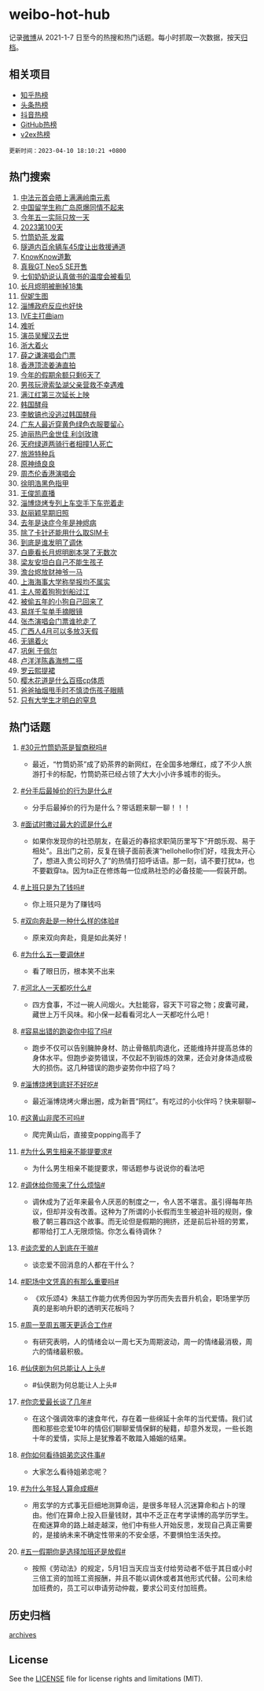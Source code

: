 # weibo-hot-hub

记录[微博](https://www.weibo.com)从 2021-1-7 日至今的热搜和热门话题。每小时抓取一次数据，按天[归档](archives)。

## 相关项目

- [知乎热榜](https://github.com/lonnyzhang423/zhihu-hot-hub)
- [头条热榜](https://github.com/lonnyzhang423/toutiao-hot-hub)
- [抖音热榜](https://github.com/lonnyzhang423/douyin-hot-hub)
- [GitHub热榜](https://github.com/lonnyzhang423/github-hot-hub)
- [v2ex热榜](https://github.com/lonnyzhang423/v2ex-hot-hub)


`更新时间：2023-04-10 18:10:21 +0800`

## 热门搜索

1. [中法元首会晤上满满岭南元素](https://m.weibo.cn/search?containerid=100103type%3D1%26t%3D10%26q%3D%23%E4%B8%AD%E6%B3%95%E5%85%83%E9%A6%96%E4%BC%9A%E6%99%A4%E4%B8%8A%E6%BB%A1%E6%BB%A1%E5%B2%AD%E5%8D%97%E5%85%83%E7%B4%A0%23&stream_entry_id=51&isnewpage=1&extparam=seat%3D1%26pos%3D0%26filter_type%3Drealtimehot%26c_type%3D51%26stream_entry_id%3D51%26cate%3D10103%26dgr%3D0%26display_time%3D1681121420%26pre_seqid%3D168112142054091805176&luicode=10000011&lfid=106003type%253D25%2526t%253D3%2526disable_hot%253D1%2526filter_type%253Drealtimehot)
1. [中国留学生称广岛原爆同情不起来](https://m.weibo.cn/search?containerid=100103type%3D1%26t%3D10%26q%3D%23%E4%B8%AD%E5%9B%BD%E7%95%99%E5%AD%A6%E7%94%9F%E7%A7%B0%E5%B9%BF%E5%B2%9B%E5%8E%9F%E7%88%86%E5%90%8C%E6%83%85%E4%B8%8D%E8%B5%B7%E6%9D%A5%23&stream_entry_id=31&isnewpage=1&extparam=seat%3D1%26filter_type%3Drealtimehot%26stream_entry_id%3D31%26c_type%3D31%26flag%3D1%26dgr%3D0%26band_rank%3D1%26q%3D%2523%25E4%25B8%25AD%25E5%259B%25BD%25E7%2595%2599%25E5%25AD%25A6%25E7%2594%259F%25E7%25A7%25B0%25E5%25B9%25BF%25E5%25B2%259B%25E5%258E%259F%25E7%2588%2586%25E5%2590%258C%25E6%2583%2585%25E4%25B8%258D%25E8%25B5%25B7%25E6%259D%25A5%2523%26pos%3D0%26realpos%3D1%26cate%3D5001%26lcate%3D5001%26display_time%3D1681121420%26pre_seqid%3D168112142054091805176&luicode=10000011&lfid=106003type%253D25%2526t%253D3%2526disable_hot%253D1%2526filter_type%253Drealtimehot)
1. [今年五一实际只放一天](https://m.weibo.cn/search?containerid=100103type%3D1%26t%3D10%26q%3D%23%E4%BB%8A%E5%B9%B4%E4%BA%94%E4%B8%80%E5%AE%9E%E9%99%85%E5%8F%AA%E6%94%BE%E4%B8%80%E5%A4%A9%23&stream_entry_id=31&isnewpage=1&extparam=seat%3D1%26filter_type%3Drealtimehot%26stream_entry_id%3D31%26c_type%3D31%26flag%3D0%26dgr%3D0%26band_rank%3D2%26q%3D%2523%25E4%25BB%258A%25E5%25B9%25B4%25E4%25BA%2594%25E4%25B8%2580%25E5%25AE%259E%25E9%2599%2585%25E5%258F%25AA%25E6%2594%25BE%25E4%25B8%2580%25E5%25A4%25A9%2523%26pos%3D1%26realpos%3D2%26cate%3D5001%26lcate%3D5001%26display_time%3D1681121420%26pre_seqid%3D168112142054091805176&luicode=10000011&lfid=106003type%253D25%2526t%253D3%2526disable_hot%253D1%2526filter_type%253Drealtimehot)
1. [2023第100天](https://m.weibo.cn/search?containerid=100103type%3D1%26t%3D10%26q%3D%232023%E7%AC%AC100%E5%A4%A9%23&stream_entry_id=31&isnewpage=1&extparam=seat%3D1%26filter_type%3Drealtimehot%26stream_entry_id%3D31%26c_type%3D31%26flag%3D0%26dgr%3D0%26band_rank%3D3%26q%3D%25232023%25E7%25AC%25AC100%25E5%25A4%25A9%2523%26pos%3D2%26realpos%3D3%26cate%3D5001%26lcate%3D5001%26display_time%3D1681121420%26pre_seqid%3D168112142054091805176&luicode=10000011&lfid=106003type%253D25%2526t%253D3%2526disable_hot%253D1%2526filter_type%253Drealtimehot)
1. [竹筒奶茶 发霉](https://m.weibo.cn/search?containerid=100103type%3D1%26t%3D10%26q%3D%E7%AB%B9%E7%AD%92%E5%A5%B6%E8%8C%B6+%E5%8F%91%E9%9C%89&stream_entry_id=31&isnewpage=1&extparam=seat%3D1%26filter_type%3Drealtimehot%26stream_entry_id%3D31%26c_type%3D31%26flag%3D0%26dgr%3D0%26band_rank%3D4%26q%3D%25E7%25AB%25B9%25E7%25AD%2592%25E5%25A5%25B6%25E8%258C%25B6%2520%25E5%258F%2591%25E9%259C%2589%26pos%3D3%26realpos%3D4%26cate%3D5001%26lcate%3D5001%26display_time%3D1681121420%26pre_seqid%3D168112142054091805176&luicode=10000011&lfid=106003type%253D25%2526t%253D3%2526disable_hot%253D1%2526filter_type%253Drealtimehot)
1. [隧道内百余辆车45度让出救援通道](https://m.weibo.cn/search?containerid=100103type%3D1%26t%3D10%26q%3D%23%E9%9A%A7%E9%81%93%E5%86%85%E7%99%BE%E4%BD%99%E8%BE%86%E8%BD%A645%E5%BA%A6%E8%AE%A9%E5%87%BA%E6%95%91%E6%8F%B4%E9%80%9A%E9%81%93%23&stream_entry_id=31&isnewpage=1&extparam=seat%3D1%26filter_type%3Drealtimehot%26stream_entry_id%3D31%26c_type%3D31%26flag%3D1%26dgr%3D0%26band_rank%3D5%26q%3D%2523%25E9%259A%25A7%25E9%2581%2593%25E5%2586%2585%25E7%2599%25BE%25E4%25BD%2599%25E8%25BE%2586%25E8%25BD%25A645%25E5%25BA%25A6%25E8%25AE%25A9%25E5%2587%25BA%25E6%2595%2591%25E6%258F%25B4%25E9%2580%259A%25E9%2581%2593%2523%26pos%3D4%26realpos%3D5%26cate%3D5001%26lcate%3D5001%26display_time%3D1681121420%26pre_seqid%3D168112142054091805176&luicode=10000011&lfid=106003type%253D25%2526t%253D3%2526disable_hot%253D1%2526filter_type%253Drealtimehot)
1. [KnowKnow道歉](https://m.weibo.cn/search?containerid=100103type%3D1%26t%3D10%26q%3D%23KnowKnow%E9%81%93%E6%AD%89%23&stream_entry_id=31&isnewpage=1&extparam=seat%3D1%26filter_type%3Drealtimehot%26stream_entry_id%3D31%26c_type%3D31%26flag%3D1%26dgr%3D0%26band_rank%3D6%26q%3D%2523KnowKnow%25E9%2581%2593%25E6%25AD%2589%2523%26pos%3D5%26realpos%3D6%26cate%3D5001%26lcate%3D5001%26display_time%3D1681121420%26pre_seqid%3D168112142054091805176&luicode=10000011&lfid=106003type%253D25%2526t%253D3%2526disable_hot%253D1%2526filter_type%253Drealtimehot)
1. [真我GT Neo5 SE开售](https://m.weibo.cn/search?containerid=100103type%3D1%26t%3D10%26q%3D%23%E7%9C%9F%E6%88%91GT+Neo5+SE%E5%BC%80%E5%94%AE%23&stream_entry_id=31&isnewpage=1&extparam=seat%3D1%26dgr%3D0%26filter_type%3Drealtimehot%26stream_entry_id%3D31%26c_type%3D31%26adid%3D185797%26topic_ad%3D1%26band_rank%3D7%26q%3D%2523%25E7%259C%259F%25E6%2588%2591GT%2520Neo5%2520SE%25E5%25BC%2580%25E5%2594%25AE%2523%26pos%3D6%26cate%3D5001%26lcate%3D5001%26display_time%3D1681121420%26pre_seqid%3D168112142054091805176&luicode=10000011&lfid=106003type%253D25%2526t%253D3%2526disable_hot%253D1%2526filter_type%253Drealtimehot)
1. [七旬奶奶说认真做书的温度会被看见](https://m.weibo.cn/search?containerid=100103type%3D1%26t%3D10%26q%3D%23%E4%B8%83%E6%97%AC%E5%A5%B6%E5%A5%B6%E8%AF%B4%E8%AE%A4%E7%9C%9F%E5%81%9A%E4%B9%A6%E7%9A%84%E6%B8%A9%E5%BA%A6%E4%BC%9A%E8%A2%AB%E7%9C%8B%E8%A7%81%23&stream_entry_id=31&isnewpage=1&extparam=seat%3D1%26filter_type%3Drealtimehot%26stream_entry_id%3D31%26c_type%3D31%26flag%3D1%26dgr%3D0%26band_rank%3D7%26q%3D%2523%25E4%25B8%2583%25E6%2597%25AC%25E5%25A5%25B6%25E5%25A5%25B6%25E8%25AF%25B4%25E8%25AE%25A4%25E7%259C%259F%25E5%2581%259A%25E4%25B9%25A6%25E7%259A%2584%25E6%25B8%25A9%25E5%25BA%25A6%25E4%25BC%259A%25E8%25A2%25AB%25E7%259C%258B%25E8%25A7%2581%2523%26pos%3D7%26realpos%3D7%26cate%3D5001%26lcate%3D5001%26display_time%3D1681121420%26pre_seqid%3D168112142054091805176&luicode=10000011&lfid=106003type%253D25%2526t%253D3%2526disable_hot%253D1%2526filter_type%253Drealtimehot)
1. [长月烬明被删掉18集](https://m.weibo.cn/search?containerid=100103type%3D1%26t%3D10%26q%3D%23%E9%95%BF%E6%9C%88%E7%83%AC%E6%98%8E%E8%A2%AB%E5%88%A0%E6%8E%8918%E9%9B%86%23&stream_entry_id=31&isnewpage=1&extparam=seat%3D1%26filter_type%3Drealtimehot%26stream_entry_id%3D31%26c_type%3D31%26flag%3D0%26dgr%3D0%26band_rank%3D8%26q%3D%2523%25E9%2595%25BF%25E6%259C%2588%25E7%2583%25AC%25E6%2598%258E%25E8%25A2%25AB%25E5%2588%25A0%25E6%258E%258918%25E9%259B%2586%2523%26pos%3D8%26realpos%3D8%26cate%3D5001%26lcate%3D5001%26display_time%3D1681121420%26pre_seqid%3D168112142054091805176&luicode=10000011&lfid=106003type%253D25%2526t%253D3%2526disable_hot%253D1%2526filter_type%253Drealtimehot)
1. [倪妮生图](https://m.weibo.cn/search?containerid=100103type%3D1%26t%3D10%26q%3D%E5%80%AA%E5%A6%AE%E7%94%9F%E5%9B%BE&stream_entry_id=31&isnewpage=1&extparam=seat%3D1%26filter_type%3Drealtimehot%26stream_entry_id%3D31%26c_type%3D31%26flag%3D1%26dgr%3D0%26band_rank%3D9%26q%3D%25E5%2580%25AA%25E5%25A6%25AE%25E7%2594%259F%25E5%259B%25BE%26pos%3D9%26realpos%3D9%26cate%3D5001%26lcate%3D5001%26display_time%3D1681121420%26pre_seqid%3D168112142054091805176&luicode=10000011&lfid=106003type%253D25%2526t%253D3%2526disable_hot%253D1%2526filter_type%253Drealtimehot)
1. [淄博政府反应也好快](https://m.weibo.cn/search?containerid=100103type%3D1%26t%3D10%26q%3D%E6%B7%84%E5%8D%9A%E6%94%BF%E5%BA%9C%E5%8F%8D%E5%BA%94%E4%B9%9F%E5%A5%BD%E5%BF%AB&stream_entry_id=31&isnewpage=1&extparam=seat%3D1%26filter_type%3Drealtimehot%26stream_entry_id%3D31%26c_type%3D31%26flag%3D0%26dgr%3D0%26band_rank%3D10%26q%3D%25E6%25B7%2584%25E5%258D%259A%25E6%2594%25BF%25E5%25BA%259C%25E5%258F%258D%25E5%25BA%2594%25E4%25B9%259F%25E5%25A5%25BD%25E5%25BF%25AB%26pos%3D10%26realpos%3D10%26cate%3D5001%26lcate%3D5001%26display_time%3D1681121420%26pre_seqid%3D168112142054091805176&luicode=10000011&lfid=106003type%253D25%2526t%253D3%2526disable_hot%253D1%2526filter_type%253Drealtimehot)
1. [IVE主打曲iam](https://m.weibo.cn/search?containerid=100103type%3D1%26t%3D10%26q%3D%23IVE%E4%B8%BB%E6%89%93%E6%9B%B2iam%23&stream_entry_id=31&isnewpage=1&extparam=seat%3D1%26filter_type%3Drealtimehot%26stream_entry_id%3D31%26c_type%3D31%26flag%3D0%26dgr%3D0%26band_rank%3D11%26q%3D%2523IVE%25E4%25B8%25BB%25E6%2589%2593%25E6%259B%25B2iam%2523%26pos%3D11%26realpos%3D11%26cate%3D5001%26lcate%3D5001%26display_time%3D1681121420%26pre_seqid%3D168112142054091805176&luicode=10000011&lfid=106003type%253D25%2526t%253D3%2526disable_hot%253D1%2526filter_type%253Drealtimehot)
1. [难听](https://m.weibo.cn/search?containerid=100103type%3D1%26t%3D10%26q%3D%E9%9A%BE%E5%90%AC&stream_entry_id=31&isnewpage=1&extparam=seat%3D1%26filter_type%3Drealtimehot%26stream_entry_id%3D31%26c_type%3D31%26flag%3D1%26dgr%3D0%26band_rank%3D12%26q%3D%25E9%259A%25BE%25E5%2590%25AC%26pos%3D12%26realpos%3D12%26cate%3D5001%26lcate%3D5001%26display_time%3D1681121420%26pre_seqid%3D168112142054091805176&luicode=10000011&lfid=106003type%253D25%2526t%253D3%2526disable_hot%253D1%2526filter_type%253Drealtimehot)
1. [演员吴耀汉去世](https://m.weibo.cn/search?containerid=100103type%3D1%26t%3D10%26q%3D%23%E6%BC%94%E5%91%98%E5%90%B4%E8%80%80%E6%B1%89%E5%8E%BB%E4%B8%96%23&stream_entry_id=31&isnewpage=1&extparam=seat%3D1%26filter_type%3Drealtimehot%26stream_entry_id%3D31%26c_type%3D31%26flag%3D0%26dgr%3D0%26band_rank%3D13%26q%3D%2523%25E6%25BC%2594%25E5%2591%2598%25E5%2590%25B4%25E8%2580%2580%25E6%25B1%2589%25E5%258E%25BB%25E4%25B8%2596%2523%26pos%3D13%26realpos%3D13%26cate%3D5001%26lcate%3D5001%26display_time%3D1681121420%26pre_seqid%3D168112142054091805176&luicode=10000011&lfid=106003type%253D25%2526t%253D3%2526disable_hot%253D1%2526filter_type%253Drealtimehot)
1. [浙大着火](https://m.weibo.cn/search?containerid=100103type%3D1%26t%3D10%26q%3D%E6%B5%99%E5%A4%A7%E7%9D%80%E7%81%AB&stream_entry_id=31&isnewpage=1&extparam=seat%3D1%26filter_type%3Drealtimehot%26stream_entry_id%3D31%26c_type%3D31%26flag%3D0%26dgr%3D0%26band_rank%3D14%26q%3D%25E6%25B5%2599%25E5%25A4%25A7%25E7%259D%2580%25E7%2581%25AB%26pos%3D14%26realpos%3D14%26cate%3D5001%26lcate%3D5001%26display_time%3D1681121420%26pre_seqid%3D168112142054091805176&luicode=10000011&lfid=106003type%253D25%2526t%253D3%2526disable_hot%253D1%2526filter_type%253Drealtimehot)
1. [薛之谦演唱会门票](https://m.weibo.cn/search?containerid=100103type%3D1%26t%3D10%26q%3D%E8%96%9B%E4%B9%8B%E8%B0%A6%E6%BC%94%E5%94%B1%E4%BC%9A%E9%97%A8%E7%A5%A8&stream_entry_id=31&isnewpage=1&extparam=seat%3D1%26filter_type%3Drealtimehot%26stream_entry_id%3D31%26c_type%3D31%26flag%3D1%26dgr%3D0%26band_rank%3D15%26q%3D%25E8%2596%259B%25E4%25B9%258B%25E8%25B0%25A6%25E6%25BC%2594%25E5%2594%25B1%25E4%25BC%259A%25E9%2597%25A8%25E7%25A5%25A8%26pos%3D15%26realpos%3D15%26cate%3D5001%26lcate%3D5001%26display_time%3D1681121420%26pre_seqid%3D168112142054091805176&luicode=10000011&lfid=106003type%253D25%2526t%253D3%2526disable_hot%253D1%2526filter_type%253Drealtimehot)
1. [香港顶流姜涛直拍](https://m.weibo.cn/search?containerid=100103type%3D1%26t%3D10%26q%3D%23%E9%A6%99%E6%B8%AF%E9%A1%B6%E6%B5%81%E5%A7%9C%E6%B6%9B%E7%9B%B4%E6%8B%8D%23&stream_entry_id=31&isnewpage=1&extparam=seat%3D1%26filter_type%3Drealtimehot%26stream_entry_id%3D31%26c_type%3D31%26flag%3D0%26dgr%3D0%26band_rank%3D16%26q%3D%2523%25E9%25A6%2599%25E6%25B8%25AF%25E9%25A1%25B6%25E6%25B5%2581%25E5%25A7%259C%25E6%25B6%259B%25E7%259B%25B4%25E6%258B%258D%2523%26pos%3D16%26realpos%3D16%26cate%3D5001%26lcate%3D5001%26display_time%3D1681121420%26pre_seqid%3D168112142054091805176&luicode=10000011&lfid=106003type%253D25%2526t%253D3%2526disable_hot%253D1%2526filter_type%253Drealtimehot)
1. [今年的假期余额只剩6天了](https://m.weibo.cn/search?containerid=100103type%3D1%26t%3D10%26q%3D%23%E4%BB%8A%E5%B9%B4%E7%9A%84%E5%81%87%E6%9C%9F%E4%BD%99%E9%A2%9D%E5%8F%AA%E5%89%A96%E5%A4%A9%E4%BA%86%23&stream_entry_id=31&isnewpage=1&extparam=seat%3D1%26filter_type%3Drealtimehot%26stream_entry_id%3D31%26c_type%3D31%26flag%3D0%26dgr%3D0%26band_rank%3D17%26q%3D%2523%25E4%25BB%258A%25E5%25B9%25B4%25E7%259A%2584%25E5%2581%2587%25E6%259C%259F%25E4%25BD%2599%25E9%25A2%259D%25E5%258F%25AA%25E5%2589%25A96%25E5%25A4%25A9%25E4%25BA%2586%2523%26pos%3D17%26realpos%3D17%26cate%3D5001%26lcate%3D5001%26display_time%3D1681121420%26pre_seqid%3D168112142054091805176&luicode=10000011&lfid=106003type%253D25%2526t%253D3%2526disable_hot%253D1%2526filter_type%253Drealtimehot)
1. [男孩玩滑索坠湖父亲营救不幸遇难](https://m.weibo.cn/search?containerid=100103type%3D1%26t%3D10%26q%3D%23%E7%94%B7%E5%AD%A9%E7%8E%A9%E6%BB%91%E7%B4%A2%E5%9D%A0%E6%B9%96%E7%88%B6%E4%BA%B2%E8%90%A5%E6%95%91%E4%B8%8D%E5%B9%B8%E9%81%87%E9%9A%BE%23&stream_entry_id=31&isnewpage=1&extparam=seat%3D1%26filter_type%3Drealtimehot%26stream_entry_id%3D31%26c_type%3D31%26flag%3D0%26dgr%3D0%26band_rank%3D18%26q%3D%2523%25E7%2594%25B7%25E5%25AD%25A9%25E7%258E%25A9%25E6%25BB%2591%25E7%25B4%25A2%25E5%259D%25A0%25E6%25B9%2596%25E7%2588%25B6%25E4%25BA%25B2%25E8%2590%25A5%25E6%2595%2591%25E4%25B8%258D%25E5%25B9%25B8%25E9%2581%2587%25E9%259A%25BE%2523%26pos%3D18%26realpos%3D18%26cate%3D5001%26lcate%3D5001%26display_time%3D1681121420%26pre_seqid%3D168112142054091805176&luicode=10000011&lfid=106003type%253D25%2526t%253D3%2526disable_hot%253D1%2526filter_type%253Drealtimehot)
1. [满江红第三次延长上映](https://m.weibo.cn/search?containerid=100103type%3D1%26t%3D10%26q%3D%23%E6%BB%A1%E6%B1%9F%E7%BA%A2%E7%AC%AC%E4%B8%89%E6%AC%A1%E5%BB%B6%E9%95%BF%E4%B8%8A%E6%98%A0%23&stream_entry_id=31&isnewpage=1&extparam=seat%3D1%26filter_type%3Drealtimehot%26stream_entry_id%3D31%26c_type%3D31%26flag%3D0%26dgr%3D0%26band_rank%3D19%26q%3D%2523%25E6%25BB%25A1%25E6%25B1%259F%25E7%25BA%25A2%25E7%25AC%25AC%25E4%25B8%2589%25E6%25AC%25A1%25E5%25BB%25B6%25E9%2595%25BF%25E4%25B8%258A%25E6%2598%25A0%2523%26pos%3D19%26realpos%3D19%26cate%3D5001%26lcate%3D5001%26display_time%3D1681121420%26pre_seqid%3D168112142054091805176&luicode=10000011&lfid=106003type%253D25%2526t%253D3%2526disable_hot%253D1%2526filter_type%253Drealtimehot)
1. [韩国酵母](https://m.weibo.cn/search?containerid=100103type%3D1%26t%3D10%26q%3D%E9%9F%A9%E5%9B%BD%E9%85%B5%E6%AF%8D&stream_entry_id=31&isnewpage=1&extparam=seat%3D1%26filter_type%3Drealtimehot%26stream_entry_id%3D31%26c_type%3D31%26flag%3D1%26dgr%3D0%26band_rank%3D20%26q%3D%25E9%259F%25A9%25E5%259B%25BD%25E9%2585%25B5%25E6%25AF%258D%26pos%3D20%26realpos%3D20%26cate%3D5001%26lcate%3D5001%26display_time%3D1681121420%26pre_seqid%3D168112142054091805176&luicode=10000011&lfid=106003type%253D25%2526t%253D3%2526disable_hot%253D1%2526filter_type%253Drealtimehot)
1. [李敏镐也没逃过韩国酵母](https://m.weibo.cn/search?containerid=100103type%3D1%26t%3D10%26q%3D%23%E6%9D%8E%E6%95%8F%E9%95%90%E4%B9%9F%E6%B2%A1%E9%80%83%E8%BF%87%E9%9F%A9%E5%9B%BD%E9%85%B5%E6%AF%8D%23&stream_entry_id=31&isnewpage=1&extparam=seat%3D1%26filter_type%3Drealtimehot%26stream_entry_id%3D31%26c_type%3D31%26flag%3D0%26dgr%3D0%26band_rank%3D21%26q%3D%2523%25E6%259D%258E%25E6%2595%258F%25E9%2595%2590%25E4%25B9%259F%25E6%25B2%25A1%25E9%2580%2583%25E8%25BF%2587%25E9%259F%25A9%25E5%259B%25BD%25E9%2585%25B5%25E6%25AF%258D%2523%26pos%3D21%26realpos%3D21%26cate%3D5001%26lcate%3D5001%26display_time%3D1681121420%26pre_seqid%3D168112142054091805176&luicode=10000011&lfid=106003type%253D25%2526t%253D3%2526disable_hot%253D1%2526filter_type%253Drealtimehot)
1. [广东人最近穿黄色绿色衣服要留心](https://m.weibo.cn/search?containerid=100103type%3D1%26t%3D10%26q%3D%23%E5%B9%BF%E4%B8%9C%E4%BA%BA%E6%9C%80%E8%BF%91%E7%A9%BF%E9%BB%84%E8%89%B2%E7%BB%BF%E8%89%B2%E8%A1%A3%E6%9C%8D%E8%A6%81%E7%95%99%E5%BF%83%23&stream_entry_id=31&isnewpage=1&extparam=seat%3D1%26filter_type%3Drealtimehot%26stream_entry_id%3D31%26c_type%3D31%26flag%3D1%26dgr%3D0%26band_rank%3D22%26q%3D%2523%25E5%25B9%25BF%25E4%25B8%259C%25E4%25BA%25BA%25E6%259C%2580%25E8%25BF%2591%25E7%25A9%25BF%25E9%25BB%2584%25E8%2589%25B2%25E7%25BB%25BF%25E8%2589%25B2%25E8%25A1%25A3%25E6%259C%258D%25E8%25A6%2581%25E7%2595%2599%25E5%25BF%2583%2523%26pos%3D22%26realpos%3D22%26cate%3D5001%26lcate%3D5001%26display_time%3D1681121420%26pre_seqid%3D168112142054091805176&luicode=10000011&lfid=106003type%253D25%2526t%253D3%2526disable_hot%253D1%2526filter_type%253Drealtimehot)
1. [迪丽热巴金世佳 利剑玫瑰](https://m.weibo.cn/search?containerid=100103type%3D1%26t%3D10%26q%3D%E8%BF%AA%E4%B8%BD%E7%83%AD%E5%B7%B4%E9%87%91%E4%B8%96%E4%BD%B3+%E5%88%A9%E5%89%91%E7%8E%AB%E7%91%B0&stream_entry_id=31&isnewpage=1&extparam=seat%3D1%26filter_type%3Drealtimehot%26stream_entry_id%3D31%26c_type%3D31%26flag%3D0%26dgr%3D0%26band_rank%3D23%26q%3D%25E8%25BF%25AA%25E4%25B8%25BD%25E7%2583%25AD%25E5%25B7%25B4%25E9%2587%2591%25E4%25B8%2596%25E4%25BD%25B3%2520%25E5%2588%25A9%25E5%2589%2591%25E7%258E%25AB%25E7%2591%25B0%26pos%3D23%26realpos%3D23%26cate%3D5001%26lcate%3D5001%26display_time%3D1681121420%26pre_seqid%3D168112142054091805176&luicode=10000011&lfid=106003type%253D25%2526t%253D3%2526disable_hot%253D1%2526filter_type%253Drealtimehot)
1. [天府绿道两骑行者相撞1人死亡](https://m.weibo.cn/search?containerid=100103type%3D1%26t%3D10%26q%3D%23%E5%A4%A9%E5%BA%9C%E7%BB%BF%E9%81%93%E4%B8%A4%E9%AA%91%E8%A1%8C%E8%80%85%E7%9B%B8%E6%92%9E1%E4%BA%BA%E6%AD%BB%E4%BA%A1%23&stream_entry_id=31&isnewpage=1&extparam=seat%3D1%26filter_type%3Drealtimehot%26stream_entry_id%3D31%26c_type%3D31%26flag%3D1%26dgr%3D0%26band_rank%3D24%26q%3D%2523%25E5%25A4%25A9%25E5%25BA%259C%25E7%25BB%25BF%25E9%2581%2593%25E4%25B8%25A4%25E9%25AA%2591%25E8%25A1%258C%25E8%2580%2585%25E7%259B%25B8%25E6%2592%259E1%25E4%25BA%25BA%25E6%25AD%25BB%25E4%25BA%25A1%2523%26pos%3D24%26realpos%3D24%26cate%3D5001%26lcate%3D5001%26display_time%3D1681121420%26pre_seqid%3D168112142054091805176&luicode=10000011&lfid=106003type%253D25%2526t%253D3%2526disable_hot%253D1%2526filter_type%253Drealtimehot)
1. [旅游特种兵](https://m.weibo.cn/search?containerid=100103type%3D1%26t%3D10%26q%3D%E6%97%85%E6%B8%B8%E7%89%B9%E7%A7%8D%E5%85%B5&stream_entry_id=31&isnewpage=1&extparam=seat%3D1%26filter_type%3Drealtimehot%26stream_entry_id%3D31%26c_type%3D31%26flag%3D1%26dgr%3D0%26band_rank%3D25%26q%3D%25E6%2597%2585%25E6%25B8%25B8%25E7%2589%25B9%25E7%25A7%258D%25E5%2585%25B5%26pos%3D25%26realpos%3D25%26cate%3D5001%26lcate%3D5001%26display_time%3D1681121420%26pre_seqid%3D168112142054091805176&luicode=10000011&lfid=106003type%253D25%2526t%253D3%2526disable_hot%253D1%2526filter_type%253Drealtimehot)
1. [原神绮良良](https://m.weibo.cn/search?containerid=100103type%3D1%26t%3D10%26q%3D%23%E5%8E%9F%E7%A5%9E%E7%BB%AE%E8%89%AF%E8%89%AF%23&stream_entry_id=31&isnewpage=1&extparam=seat%3D1%26filter_type%3Drealtimehot%26stream_entry_id%3D31%26c_type%3D31%26flag%3D1%26dgr%3D0%26band_rank%3D26%26q%3D%2523%25E5%258E%259F%25E7%25A5%259E%25E7%25BB%25AE%25E8%2589%25AF%25E8%2589%25AF%2523%26pos%3D26%26realpos%3D26%26cate%3D5001%26lcate%3D5001%26display_time%3D1681121420%26pre_seqid%3D168112142054091805176&luicode=10000011&lfid=106003type%253D25%2526t%253D3%2526disable_hot%253D1%2526filter_type%253Drealtimehot)
1. [周杰伦香港演唱会](https://m.weibo.cn/search?containerid=100103type%3D1%26t%3D10%26q%3D%E5%91%A8%E6%9D%B0%E4%BC%A6%E9%A6%99%E6%B8%AF%E6%BC%94%E5%94%B1%E4%BC%9A&stream_entry_id=31&isnewpage=1&extparam=seat%3D1%26filter_type%3Drealtimehot%26stream_entry_id%3D31%26c_type%3D31%26flag%3D1%26dgr%3D0%26band_rank%3D27%26q%3D%25E5%2591%25A8%25E6%259D%25B0%25E4%25BC%25A6%25E9%25A6%2599%25E6%25B8%25AF%25E6%25BC%2594%25E5%2594%25B1%25E4%25BC%259A%26pos%3D27%26realpos%3D27%26cate%3D5001%26lcate%3D5001%26display_time%3D1681121420%26pre_seqid%3D168112142054091805176&luicode=10000011&lfid=106003type%253D25%2526t%253D3%2526disable_hot%253D1%2526filter_type%253Drealtimehot)
1. [徐明浩黑色指甲](https://m.weibo.cn/search?containerid=100103type%3D1%26t%3D10%26q%3D%23%E5%BE%90%E6%98%8E%E6%B5%A9%E9%BB%91%E8%89%B2%E6%8C%87%E7%94%B2%23&stream_entry_id=31&isnewpage=1&extparam=seat%3D1%26filter_type%3Drealtimehot%26stream_entry_id%3D31%26c_type%3D31%26flag%3D0%26dgr%3D0%26band_rank%3D28%26q%3D%2523%25E5%25BE%2590%25E6%2598%258E%25E6%25B5%25A9%25E9%25BB%2591%25E8%2589%25B2%25E6%258C%2587%25E7%2594%25B2%2523%26pos%3D28%26realpos%3D28%26cate%3D5001%26lcate%3D5001%26display_time%3D1681121420%26pre_seqid%3D168112142054091805176&luicode=10000011&lfid=106003type%253D25%2526t%253D3%2526disable_hot%253D1%2526filter_type%253Drealtimehot)
1. [王俊凯直播](https://m.weibo.cn/search?containerid=100103type%3D1%26t%3D10%26q%3D%23%E7%8E%8B%E4%BF%8A%E5%87%AF%E7%9B%B4%E6%92%AD%23&stream_entry_id=31&isnewpage=1&extparam=seat%3D1%26filter_type%3Drealtimehot%26stream_entry_id%3D31%26c_type%3D31%26flag%3D0%26dgr%3D0%26band_rank%3D29%26q%3D%2523%25E7%258E%258B%25E4%25BF%258A%25E5%2587%25AF%25E7%259B%25B4%25E6%2592%25AD%2523%26pos%3D29%26realpos%3D29%26cate%3D5001%26lcate%3D5001%26display_time%3D1681121420%26pre_seqid%3D168112142054091805176&luicode=10000011&lfid=106003type%253D25%2526t%253D3%2526disable_hot%253D1%2526filter_type%253Drealtimehot)
1. [淄博烧烤专列上车空手下车兜着走](https://m.weibo.cn/search?containerid=100103type%3D1%26t%3D10%26q%3D%23%E6%B7%84%E5%8D%9A%E7%83%A7%E7%83%A4%E4%B8%93%E5%88%97%E4%B8%8A%E8%BD%A6%E7%A9%BA%E6%89%8B%E4%B8%8B%E8%BD%A6%E5%85%9C%E7%9D%80%E8%B5%B0%23&stream_entry_id=31&isnewpage=1&extparam=seat%3D1%26filter_type%3Drealtimehot%26stream_entry_id%3D31%26c_type%3D31%26flag%3D0%26dgr%3D0%26band_rank%3D30%26q%3D%2523%25E6%25B7%2584%25E5%258D%259A%25E7%2583%25A7%25E7%2583%25A4%25E4%25B8%2593%25E5%2588%2597%25E4%25B8%258A%25E8%25BD%25A6%25E7%25A9%25BA%25E6%2589%258B%25E4%25B8%258B%25E8%25BD%25A6%25E5%2585%259C%25E7%259D%2580%25E8%25B5%25B0%2523%26pos%3D30%26realpos%3D30%26cate%3D5001%26lcate%3D5001%26display_time%3D1681121420%26pre_seqid%3D168112142054091805176&luicode=10000011&lfid=106003type%253D25%2526t%253D3%2526disable_hot%253D1%2526filter_type%253Drealtimehot)
1. [赵丽颖早期旧照](https://m.weibo.cn/search?containerid=100103type%3D1%26t%3D10%26q%3D%23%E8%B5%B5%E4%B8%BD%E9%A2%96%E6%97%A9%E6%9C%9F%E6%97%A7%E7%85%A7%23&stream_entry_id=31&isnewpage=1&extparam=seat%3D1%26filter_type%3Drealtimehot%26stream_entry_id%3D31%26c_type%3D31%26flag%3D0%26dgr%3D0%26band_rank%3D31%26q%3D%2523%25E8%25B5%25B5%25E4%25B8%25BD%25E9%25A2%2596%25E6%2597%25A9%25E6%259C%259F%25E6%2597%25A7%25E7%2585%25A7%2523%26pos%3D31%26realpos%3D31%26cate%3D5001%26lcate%3D5001%26display_time%3D1681121420%26pre_seqid%3D168112142054091805176&luicode=10000011&lfid=106003type%253D25%2526t%253D3%2526disable_hot%253D1%2526filter_type%253Drealtimehot)
1. [去年是诀症今年是神烬病](https://m.weibo.cn/search?containerid=100103type%3D1%26t%3D10%26q%3D%23%E5%8E%BB%E5%B9%B4%E6%98%AF%E8%AF%80%E7%97%87%E4%BB%8A%E5%B9%B4%E6%98%AF%E7%A5%9E%E7%83%AC%E7%97%85%23&stream_entry_id=31&isnewpage=1&extparam=seat%3D1%26filter_type%3Drealtimehot%26stream_entry_id%3D31%26c_type%3D31%26flag%3D0%26dgr%3D0%26band_rank%3D32%26q%3D%2523%25E5%258E%25BB%25E5%25B9%25B4%25E6%2598%25AF%25E8%25AF%2580%25E7%2597%2587%25E4%25BB%258A%25E5%25B9%25B4%25E6%2598%25AF%25E7%25A5%259E%25E7%2583%25AC%25E7%2597%2585%2523%26pos%3D32%26realpos%3D32%26cate%3D5001%26lcate%3D5001%26display_time%3D1681121420%26pre_seqid%3D168112142054091805176&luicode=10000011&lfid=106003type%253D25%2526t%253D3%2526disable_hot%253D1%2526filter_type%253Drealtimehot)
1. [除了卡针还能用什么取SIM卡](https://m.weibo.cn/search?containerid=100103type%3D1%26t%3D10%26q%3D%23%E9%99%A4%E4%BA%86%E5%8D%A1%E9%92%88%E8%BF%98%E8%83%BD%E7%94%A8%E4%BB%80%E4%B9%88%E5%8F%96SIM%E5%8D%A1%23&stream_entry_id=31&isnewpage=1&extparam=seat%3D1%26filter_type%3Drealtimehot%26stream_entry_id%3D31%26c_type%3D31%26flag%3D1%26dgr%3D0%26band_rank%3D33%26q%3D%2523%25E9%2599%25A4%25E4%25BA%2586%25E5%258D%25A1%25E9%2592%2588%25E8%25BF%2598%25E8%2583%25BD%25E7%2594%25A8%25E4%25BB%2580%25E4%25B9%2588%25E5%258F%2596SIM%25E5%258D%25A1%2523%26pos%3D33%26realpos%3D33%26cate%3D5001%26lcate%3D5001%26display_time%3D1681121420%26pre_seqid%3D168112142054091805176&luicode=10000011&lfid=106003type%253D25%2526t%253D3%2526disable_hot%253D1%2526filter_type%253Drealtimehot)
1. [到底是谁发明了调休](https://m.weibo.cn/search?containerid=100103type%3D1%26t%3D10%26q%3D%23%E5%88%B0%E5%BA%95%E6%98%AF%E8%B0%81%E5%8F%91%E6%98%8E%E4%BA%86%E8%B0%83%E4%BC%91%23&stream_entry_id=31&isnewpage=1&extparam=seat%3D1%26filter_type%3Drealtimehot%26stream_entry_id%3D31%26c_type%3D31%26flag%3D0%26dgr%3D0%26band_rank%3D34%26q%3D%2523%25E5%2588%25B0%25E5%25BA%2595%25E6%2598%25AF%25E8%25B0%2581%25E5%258F%2591%25E6%2598%258E%25E4%25BA%2586%25E8%25B0%2583%25E4%25BC%2591%2523%26pos%3D34%26realpos%3D34%26cate%3D5001%26lcate%3D5001%26display_time%3D1681121420%26pre_seqid%3D168112142054091805176&luicode=10000011&lfid=106003type%253D25%2526t%253D3%2526disable_hot%253D1%2526filter_type%253Drealtimehot)
1. [白鹿看长月烬明剧本哭了无数次](https://m.weibo.cn/search?containerid=100103type%3D1%26t%3D10%26q%3D%23%E7%99%BD%E9%B9%BF%E7%9C%8B%E9%95%BF%E6%9C%88%E7%83%AC%E6%98%8E%E5%89%A7%E6%9C%AC%E5%93%AD%E4%BA%86%E6%97%A0%E6%95%B0%E6%AC%A1%23&stream_entry_id=31&isnewpage=1&extparam=seat%3D1%26filter_type%3Drealtimehot%26stream_entry_id%3D31%26c_type%3D31%26flag%3D0%26dgr%3D0%26band_rank%3D35%26q%3D%2523%25E7%2599%25BD%25E9%25B9%25BF%25E7%259C%258B%25E9%2595%25BF%25E6%259C%2588%25E7%2583%25AC%25E6%2598%258E%25E5%2589%25A7%25E6%259C%25AC%25E5%2593%25AD%25E4%25BA%2586%25E6%2597%25A0%25E6%2595%25B0%25E6%25AC%25A1%2523%26pos%3D35%26realpos%3D35%26cate%3D5001%26lcate%3D5001%26display_time%3D1681121420%26pre_seqid%3D168112142054091805176&luicode=10000011&lfid=106003type%253D25%2526t%253D3%2526disable_hot%253D1%2526filter_type%253Drealtimehot)
1. [梁友安坦白自己不能生孩子](https://m.weibo.cn/search?containerid=100103type%3D1%26t%3D10%26q%3D%23%E6%A2%81%E5%8F%8B%E5%AE%89%E5%9D%A6%E7%99%BD%E8%87%AA%E5%B7%B1%E4%B8%8D%E8%83%BD%E7%94%9F%E5%AD%A9%E5%AD%90%23&stream_entry_id=31&isnewpage=1&extparam=seat%3D1%26filter_type%3Drealtimehot%26stream_entry_id%3D31%26c_type%3D31%26flag%3D0%26dgr%3D0%26band_rank%3D36%26q%3D%2523%25E6%25A2%2581%25E5%258F%258B%25E5%25AE%2589%25E5%259D%25A6%25E7%2599%25BD%25E8%2587%25AA%25E5%25B7%25B1%25E4%25B8%258D%25E8%2583%25BD%25E7%2594%259F%25E5%25AD%25A9%25E5%25AD%2590%2523%26pos%3D36%26realpos%3D36%26cate%3D5001%26lcate%3D5001%26display_time%3D1681121420%26pre_seqid%3D168112142054091805176&luicode=10000011&lfid=106003type%253D25%2526t%253D3%2526disable_hot%253D1%2526filter_type%253Drealtimehot)
1. [澹台烬放财神爷一马](https://m.weibo.cn/search?containerid=100103type%3D1%26t%3D10%26q%3D%23%E6%BE%B9%E5%8F%B0%E7%83%AC%E6%94%BE%E8%B4%A2%E7%A5%9E%E7%88%B7%E4%B8%80%E9%A9%AC%23&stream_entry_id=31&isnewpage=1&extparam=seat%3D1%26filter_type%3Drealtimehot%26stream_entry_id%3D31%26c_type%3D31%26flag%3D1%26dgr%3D0%26band_rank%3D37%26q%3D%2523%25E6%25BE%25B9%25E5%258F%25B0%25E7%2583%25AC%25E6%2594%25BE%25E8%25B4%25A2%25E7%25A5%259E%25E7%2588%25B7%25E4%25B8%2580%25E9%25A9%25AC%2523%26pos%3D37%26realpos%3D37%26cate%3D5001%26lcate%3D5001%26display_time%3D1681121420%26pre_seqid%3D168112142054091805176&luicode=10000011&lfid=106003type%253D25%2526t%253D3%2526disable_hot%253D1%2526filter_type%253Drealtimehot)
1. [上海海事大学称举报均不属实](https://m.weibo.cn/search?containerid=100103type%3D1%26t%3D10%26q%3D%23%E4%B8%8A%E6%B5%B7%E6%B5%B7%E4%BA%8B%E5%A4%A7%E5%AD%A6%E7%A7%B0%E4%B8%BE%E6%8A%A5%E5%9D%87%E4%B8%8D%E5%B1%9E%E5%AE%9E%23&stream_entry_id=31&isnewpage=1&extparam=seat%3D1%26filter_type%3Drealtimehot%26stream_entry_id%3D31%26c_type%3D31%26flag%3D0%26dgr%3D0%26band_rank%3D38%26q%3D%2523%25E4%25B8%258A%25E6%25B5%25B7%25E6%25B5%25B7%25E4%25BA%258B%25E5%25A4%25A7%25E5%25AD%25A6%25E7%25A7%25B0%25E4%25B8%25BE%25E6%258A%25A5%25E5%259D%2587%25E4%25B8%258D%25E5%25B1%259E%25E5%25AE%259E%2523%26pos%3D38%26realpos%3D38%26cate%3D5001%26lcate%3D5001%26display_time%3D1681121420%26pre_seqid%3D168112142054091805176&luicode=10000011&lfid=106003type%253D25%2526t%253D3%2526disable_hot%253D1%2526filter_type%253Drealtimehot)
1. [主人带着狗狗划船过江](https://m.weibo.cn/search?containerid=100103type%3D1%26t%3D10%26q%3D%23%E4%B8%BB%E4%BA%BA%E5%B8%A6%E7%9D%80%E7%8B%97%E7%8B%97%E5%88%92%E8%88%B9%E8%BF%87%E6%B1%9F%23&stream_entry_id=31&isnewpage=1&extparam=seat%3D1%26filter_type%3Drealtimehot%26stream_entry_id%3D31%26c_type%3D31%26flag%3D1%26dgr%3D0%26band_rank%3D39%26q%3D%2523%25E4%25B8%25BB%25E4%25BA%25BA%25E5%25B8%25A6%25E7%259D%2580%25E7%258B%2597%25E7%258B%2597%25E5%2588%2592%25E8%2588%25B9%25E8%25BF%2587%25E6%25B1%259F%2523%26pos%3D39%26realpos%3D39%26cate%3D5001%26lcate%3D5001%26display_time%3D1681121420%26pre_seqid%3D168112142054091805176&luicode=10000011&lfid=106003type%253D25%2526t%253D3%2526disable_hot%253D1%2526filter_type%253Drealtimehot)
1. [被偷五年的小狗自己回来了](https://m.weibo.cn/search?containerid=100103type%3D1%26t%3D10%26q%3D%23%E8%A2%AB%E5%81%B7%E4%BA%94%E5%B9%B4%E7%9A%84%E5%B0%8F%E7%8B%97%E8%87%AA%E5%B7%B1%E5%9B%9E%E6%9D%A5%E4%BA%86%23&stream_entry_id=31&isnewpage=1&extparam=seat%3D1%26filter_type%3Drealtimehot%26stream_entry_id%3D31%26c_type%3D31%26flag%3D0%26dgr%3D0%26band_rank%3D40%26q%3D%2523%25E8%25A2%25AB%25E5%2581%25B7%25E4%25BA%2594%25E5%25B9%25B4%25E7%259A%2584%25E5%25B0%258F%25E7%258B%2597%25E8%2587%25AA%25E5%25B7%25B1%25E5%259B%259E%25E6%259D%25A5%25E4%25BA%2586%2523%26pos%3D40%26realpos%3D40%26cate%3D5001%26lcate%3D5001%26display_time%3D1681121420%26pre_seqid%3D168112142054091805176&luicode=10000011&lfid=106003type%253D25%2526t%253D3%2526disable_hot%253D1%2526filter_type%253Drealtimehot)
1. [易烊千玺单手摘眼镜](https://m.weibo.cn/search?containerid=100103type%3D1%26t%3D10%26q%3D%23%E6%98%93%E7%83%8A%E5%8D%83%E7%8E%BA%E5%8D%95%E6%89%8B%E6%91%98%E7%9C%BC%E9%95%9C%23&stream_entry_id=31&isnewpage=1&extparam=seat%3D1%26filter_type%3Drealtimehot%26stream_entry_id%3D31%26c_type%3D31%26flag%3D0%26dgr%3D0%26band_rank%3D41%26q%3D%2523%25E6%2598%2593%25E7%2583%258A%25E5%258D%2583%25E7%258E%25BA%25E5%258D%2595%25E6%2589%258B%25E6%2591%2598%25E7%259C%25BC%25E9%2595%259C%2523%26pos%3D41%26realpos%3D41%26cate%3D5001%26lcate%3D5001%26display_time%3D1681121420%26pre_seqid%3D168112142054091805176&luicode=10000011&lfid=106003type%253D25%2526t%253D3%2526disable_hot%253D1%2526filter_type%253Drealtimehot)
1. [张杰演唱会门票谁抢走了](https://m.weibo.cn/search?containerid=100103type%3D1%26t%3D10%26q%3D%E5%BC%A0%E6%9D%B0%E6%BC%94%E5%94%B1%E4%BC%9A%E9%97%A8%E7%A5%A8%E8%B0%81%E6%8A%A2%E8%B5%B0%E4%BA%86&stream_entry_id=31&isnewpage=1&extparam=seat%3D1%26filter_type%3Drealtimehot%26stream_entry_id%3D31%26c_type%3D31%26flag%3D0%26dgr%3D0%26band_rank%3D42%26q%3D%25E5%25BC%25A0%25E6%259D%25B0%25E6%25BC%2594%25E5%2594%25B1%25E4%25BC%259A%25E9%2597%25A8%25E7%25A5%25A8%25E8%25B0%2581%25E6%258A%25A2%25E8%25B5%25B0%25E4%25BA%2586%26pos%3D42%26realpos%3D42%26cate%3D5001%26lcate%3D5001%26display_time%3D1681121420%26pre_seqid%3D168112142054091805176&luicode=10000011&lfid=106003type%253D25%2526t%253D3%2526disable_hot%253D1%2526filter_type%253Drealtimehot)
1. [广西人4月可以多放3天假](https://m.weibo.cn/search?containerid=100103type%3D1%26t%3D10%26q%3D%23%E5%B9%BF%E8%A5%BF%E4%BA%BA4%E6%9C%88%E5%8F%AF%E4%BB%A5%E5%A4%9A%E6%94%BE3%E5%A4%A9%E5%81%87%23&stream_entry_id=31&isnewpage=1&extparam=seat%3D1%26filter_type%3Drealtimehot%26stream_entry_id%3D31%26c_type%3D31%26flag%3D1%26dgr%3D0%26band_rank%3D43%26q%3D%2523%25E5%25B9%25BF%25E8%25A5%25BF%25E4%25BA%25BA4%25E6%259C%2588%25E5%258F%25AF%25E4%25BB%25A5%25E5%25A4%259A%25E6%2594%25BE3%25E5%25A4%25A9%25E5%2581%2587%2523%26pos%3D43%26realpos%3D43%26cate%3D5001%26lcate%3D5001%26display_time%3D1681121420%26pre_seqid%3D168112142054091805176&luicode=10000011&lfid=106003type%253D25%2526t%253D3%2526disable_hot%253D1%2526filter_type%253Drealtimehot)
1. [无锡着火](https://m.weibo.cn/search?containerid=100103type%3D1%26t%3D10%26q%3D%E6%97%A0%E9%94%A1%E7%9D%80%E7%81%AB&stream_entry_id=31&isnewpage=1&extparam=seat%3D1%26filter_type%3Drealtimehot%26stream_entry_id%3D31%26c_type%3D31%26flag%3D0%26dgr%3D0%26band_rank%3D44%26q%3D%25E6%2597%25A0%25E9%2594%25A1%25E7%259D%2580%25E7%2581%25AB%26pos%3D44%26realpos%3D44%26cate%3D5001%26lcate%3D5001%26display_time%3D1681121420%26pre_seqid%3D168112142054091805176&luicode=10000011&lfid=106003type%253D25%2526t%253D3%2526disable_hot%253D1%2526filter_type%253Drealtimehot)
1. [巩俐 于佩尔](https://m.weibo.cn/search?containerid=100103type%3D1%26t%3D10%26q%3D%E5%B7%A9%E4%BF%90+%E4%BA%8E%E4%BD%A9%E5%B0%94&stream_entry_id=31&isnewpage=1&extparam=seat%3D1%26filter_type%3Drealtimehot%26stream_entry_id%3D31%26c_type%3D31%26flag%3D0%26dgr%3D0%26band_rank%3D45%26q%3D%25E5%25B7%25A9%25E4%25BF%2590%2520%25E4%25BA%258E%25E4%25BD%25A9%25E5%25B0%2594%26pos%3D45%26realpos%3D45%26cate%3D5001%26lcate%3D5001%26display_time%3D1681121420%26pre_seqid%3D168112142054091805176&luicode=10000011&lfid=106003type%253D25%2526t%253D3%2526disable_hot%253D1%2526filter_type%253Drealtimehot)
1. [卢洋洋陈鑫海想二搭](https://m.weibo.cn/search?containerid=100103type%3D1%26t%3D10%26q%3D%23%E5%8D%A2%E6%B4%8B%E6%B4%8B%E9%99%88%E9%91%AB%E6%B5%B7%E6%83%B3%E4%BA%8C%E6%90%AD%23&stream_entry_id=31&isnewpage=1&extparam=seat%3D1%26filter_type%3Drealtimehot%26stream_entry_id%3D31%26c_type%3D31%26flag%3D0%26dgr%3D0%26band_rank%3D46%26q%3D%2523%25E5%258D%25A2%25E6%25B4%258B%25E6%25B4%258B%25E9%2599%2588%25E9%2591%25AB%25E6%25B5%25B7%25E6%2583%25B3%25E4%25BA%258C%25E6%2590%25AD%2523%26pos%3D46%26realpos%3D46%26cate%3D5001%26lcate%3D5001%26display_time%3D1681121420%26pre_seqid%3D168112142054091805176&luicode=10000011&lfid=106003type%253D25%2526t%253D3%2526disable_hot%253D1%2526filter_type%253Drealtimehot)
1. [罗云熙提裙](https://m.weibo.cn/search?containerid=100103type%3D1%26t%3D10%26q%3D%23%E7%BD%97%E4%BA%91%E7%86%99%E6%8F%90%E8%A3%99%23&stream_entry_id=31&isnewpage=1&extparam=seat%3D1%26filter_type%3Drealtimehot%26stream_entry_id%3D31%26c_type%3D31%26flag%3D0%26dgr%3D0%26band_rank%3D47%26q%3D%2523%25E7%25BD%2597%25E4%25BA%2591%25E7%2586%2599%25E6%258F%2590%25E8%25A3%2599%2523%26pos%3D47%26realpos%3D47%26cate%3D5001%26lcate%3D5001%26display_time%3D1681121420%26pre_seqid%3D168112142054091805176&luicode=10000011&lfid=106003type%253D25%2526t%253D3%2526disable_hot%253D1%2526filter_type%253Drealtimehot)
1. [樱木花道是什么百搭cp体质](https://m.weibo.cn/search?containerid=100103type%3D1%26t%3D10%26q%3D%23%E6%A8%B1%E6%9C%A8%E8%8A%B1%E9%81%93%E6%98%AF%E4%BB%80%E4%B9%88%E7%99%BE%E6%90%ADcp%E4%BD%93%E8%B4%A8%23&stream_entry_id=31&isnewpage=1&extparam=seat%3D1%26filter_type%3Drealtimehot%26stream_entry_id%3D31%26c_type%3D31%26flag%3D1%26dgr%3D0%26band_rank%3D48%26q%3D%2523%25E6%25A8%25B1%25E6%259C%25A8%25E8%258A%25B1%25E9%2581%2593%25E6%2598%25AF%25E4%25BB%2580%25E4%25B9%2588%25E7%2599%25BE%25E6%2590%25ADcp%25E4%25BD%2593%25E8%25B4%25A8%2523%26pos%3D48%26realpos%3D48%26cate%3D5001%26lcate%3D5001%26display_time%3D1681121420%26pre_seqid%3D168112142054091805176&luicode=10000011&lfid=106003type%253D25%2526t%253D3%2526disable_hot%253D1%2526filter_type%253Drealtimehot)
1. [爸爸抽烟甩手时不慎烫伤孩子眼睛](https://m.weibo.cn/search?containerid=100103type%3D1%26t%3D10%26q%3D%23%E7%88%B8%E7%88%B8%E6%8A%BD%E7%83%9F%E7%94%A9%E6%89%8B%E6%97%B6%E4%B8%8D%E6%85%8E%E7%83%AB%E4%BC%A4%E5%AD%A9%E5%AD%90%E7%9C%BC%E7%9D%9B%23&stream_entry_id=31&isnewpage=1&extparam=seat%3D1%26filter_type%3Drealtimehot%26stream_entry_id%3D31%26c_type%3D31%26flag%3D0%26dgr%3D0%26band_rank%3D49%26q%3D%2523%25E7%2588%25B8%25E7%2588%25B8%25E6%258A%25BD%25E7%2583%259F%25E7%2594%25A9%25E6%2589%258B%25E6%2597%25B6%25E4%25B8%258D%25E6%2585%258E%25E7%2583%25AB%25E4%25BC%25A4%25E5%25AD%25A9%25E5%25AD%2590%25E7%259C%25BC%25E7%259D%259B%2523%26pos%3D49%26realpos%3D49%26cate%3D5001%26lcate%3D5001%26display_time%3D1681121420%26pre_seqid%3D168112142054091805176&luicode=10000011&lfid=106003type%253D25%2526t%253D3%2526disable_hot%253D1%2526filter_type%253Drealtimehot)
1. [只有大学生才明白的窒息](https://m.weibo.cn/search?containerid=100103type%3D1%26t%3D10%26q%3D%23%E5%8F%AA%E6%9C%89%E5%A4%A7%E5%AD%A6%E7%94%9F%E6%89%8D%E6%98%8E%E7%99%BD%E7%9A%84%E7%AA%92%E6%81%AF%23&stream_entry_id=31&isnewpage=1&extparam=seat%3D1%26filter_type%3Drealtimehot%26stream_entry_id%3D31%26c_type%3D31%26flag%3D0%26dgr%3D0%26band_rank%3D50%26q%3D%2523%25E5%258F%25AA%25E6%259C%2589%25E5%25A4%25A7%25E5%25AD%25A6%25E7%2594%259F%25E6%2589%258D%25E6%2598%258E%25E7%2599%25BD%25E7%259A%2584%25E7%25AA%2592%25E6%2581%25AF%2523%26pos%3D50%26realpos%3D50%26cate%3D5001%26lcate%3D5001%26display_time%3D1681121420%26pre_seqid%3D168112142054091805176&luicode=10000011&lfid=106003type%253D25%2526t%253D3%2526disable_hot%253D1%2526filter_type%253Drealtimehot)

## 热门话题

1. [#30元竹筒奶茶是智商税吗#](https://m.weibo.cn/search?containerid=231522type%3D1%26t%3D10%26q%3D%2330%E5%85%83%E7%AB%B9%E7%AD%92%E5%A5%B6%E8%8C%B6%E6%98%AF%E6%99%BA%E5%95%86%E7%A8%8E%E5%90%97%23&stream_entry_id=128&isnewpage=1&extparam=seat%3D1%26cate%3D5004%26pos%3D1-0-0%26dgr%3D0%26unitid%3D1681092081199%26lcate%3D5004%26c_type%3D128%26display_time%3D1681121421%26pre_seqid%3D168112142159604823132&luicode=10000011&lfid=231648_-_4)
    - 最近，“竹筒奶茶”成了奶茶界的新网红，在全国多地爆红，成了不少人旅游打卡的标配，竹筒奶茶已经占领了大大小小许多城市的街头。

1. [#分手后最掉价的行为是什么#](https://m.weibo.cn/search?containerid=231522type%3D1%26t%3D10%26q%3D%23%E5%88%86%E6%89%8B%E5%90%8E%E6%9C%80%E6%8E%89%E4%BB%B7%E7%9A%84%E8%A1%8C%E4%B8%BA%E6%98%AF%E4%BB%80%E4%B9%88%23&stream_entry_id=128&isnewpage=1&extparam=seat%3D1%26cate%3D5004%26pos%3D1-0-1%26dgr%3D0%26unitid%3D1681047405196%26lcate%3D5004%26c_type%3D128%26display_time%3D1681121421%26pre_seqid%3D168112142159604823132&luicode=10000011&lfid=231648_-_4)
    - 分手后最掉价的行为是什么？带话题来聊一聊！！！

1. [#面试时撒过最大的谎是什么#](https://m.weibo.cn/search?containerid=231522type%3D1%26t%3D10%26q%3D%23%E9%9D%A2%E8%AF%95%E6%97%B6%E6%92%92%E8%BF%87%E6%9C%80%E5%A4%A7%E7%9A%84%E8%B0%8E%E6%98%AF%E4%BB%80%E4%B9%88%23&stream_entry_id=128&isnewpage=1&extparam=seat%3D1%26cate%3D5004%26pos%3D1-0-2%26dgr%3D0%26unitid%3D1681087873953%26lcate%3D5004%26c_type%3D128%26display_time%3D1681121421%26pre_seqid%3D168112142159604823132&luicode=10000011&lfid=231648_-_4)
    - 如果你发现你的社恐朋友，在最近的春招求职简历里写下“开朗乐观、易于相处”。且出门之前，反复在镜子面前表演“hellohello你们好，哇我太开心了，想进入贵公司好久了”的热情打招呼话语。那一刻，请不要打扰ta，也不要戳穿ta。因为ta正在修炼每一位成熟社恐的必备技能——假装开朗。

1. [#上班只是为了钱吗#](https://m.weibo.cn/search?containerid=231522type%3D1%26t%3D10%26q%3D%23%E4%B8%8A%E7%8F%AD%E5%8F%AA%E6%98%AF%E4%B8%BA%E4%BA%86%E9%92%B1%E5%90%97%23&stream_entry_id=128&isnewpage=1&extparam=seat%3D1%26cate%3D5004%26pos%3D1-0-3%26dgr%3D0%26unitid%3D1681098988416%26lcate%3D5004%26c_type%3D128%26display_time%3D1681121421%26pre_seqid%3D168112142159604823132&luicode=10000011&lfid=231648_-_4)
    - 你上班只是为了赚钱吗

1. [#双向奔赴是一种什么样的体验#](https://m.weibo.cn/search?containerid=231522type%3D1%26t%3D10%26q%3D%23%E5%8F%8C%E5%90%91%E5%A5%94%E8%B5%B4%E6%98%AF%E4%B8%80%E7%A7%8D%E4%BB%80%E4%B9%88%E6%A0%B7%E7%9A%84%E4%BD%93%E9%AA%8C%23&stream_entry_id=128&isnewpage=1&extparam=seat%3D1%26cate%3D5004%26pos%3D1-0-4%26dgr%3D0%26unitid%3D1681015634057%26lcate%3D5004%26c_type%3D128%26display_time%3D1681121421%26pre_seqid%3D168112142159604823132&luicode=10000011&lfid=231648_-_4)
    - 原来双向奔赴，竟是如此美好！

1. [#为什么五一要调休#](https://m.weibo.cn/search?containerid=231522type%3D1%26t%3D10%26q%3D%23%E4%B8%BA%E4%BB%80%E4%B9%88%E4%BA%94%E4%B8%80%E8%A6%81%E8%B0%83%E4%BC%91%23&stream_entry_id=128&isnewpage=1&extparam=seat%3D1%26cate%3D5004%26pos%3D1-0-5%26dgr%3D0%26unitid%3D1681096306084%26lcate%3D5004%26c_type%3D128%26display_time%3D1681121421%26pre_seqid%3D168112142159604823132&luicode=10000011&lfid=231648_-_4)
    - 看了眼日历，根本笑不出来

1. [#河北人一天都吃什么#](https://m.weibo.cn/search?containerid=231522type%3D1%26t%3D10%26q%3D%23%E6%B2%B3%E5%8C%97%E4%BA%BA%E4%B8%80%E5%A4%A9%E9%83%BD%E5%90%83%E4%BB%80%E4%B9%88%23&stream_entry_id=128&isnewpage=1&extparam=seat%3D1%26cate%3D5004%26pos%3D1-0-6%26dgr%3D0%26unitid%3D1681113417601%26lcate%3D5004%26c_type%3D128%26display_time%3D1681121421%26pre_seqid%3D168112142159604823132&luicode=10000011&lfid=231648_-_4)
    - 四方食事，不过一碗人间烟火。大肚能容，容天下可容之物；皮囊可藏，藏世上万千风味。和小保一起看看河北人一天都吃什么吧！

1. [#容易出错的跑姿你中招了吗#](https://m.weibo.cn/search?containerid=231522type%3D1%26t%3D10%26q%3D%23%E5%AE%B9%E6%98%93%E5%87%BA%E9%94%99%E7%9A%84%E8%B7%91%E5%A7%BF%E4%BD%A0%E4%B8%AD%E6%8B%9B%E4%BA%86%E5%90%97%23&stream_entry_id=128&isnewpage=1&extparam=seat%3D1%26cate%3D5004%26pos%3D1-0-7%26dgr%3D0%26unitid%3D1681108892699%26lcate%3D5004%26c_type%3D128%26display_time%3D1681121421%26pre_seqid%3D168112142159604823132&luicode=10000011&lfid=231648_-_4)
    - 跑步不仅可以告别臃肿身材、防止骨骼肌肉退化，还能维持并提高总体的身体水平。但跑步姿势错误，不仅起不到锻炼的效果，还会对身体造成极大的损伤。这几种错误的跑步姿势你中招了吗？

1. [#淄博烧烤到底好不好吃#](https://m.weibo.cn/search?containerid=231522type%3D1%26t%3D10%26q%3D%23%E6%B7%84%E5%8D%9A%E7%83%A7%E7%83%A4%E5%88%B0%E5%BA%95%E5%A5%BD%E4%B8%8D%E5%A5%BD%E5%90%83%23&stream_entry_id=128&isnewpage=1&extparam=seat%3D1%26cate%3D5004%26pos%3D1-0-8%26dgr%3D0%26unitid%3D1681093614332%26lcate%3D5004%26c_type%3D128%26display_time%3D1681121421%26pre_seqid%3D168112142159604823132&luicode=10000011&lfid=231648_-_4)
    - 最近淄博烧烤火爆出圈，成为新晋“网红”。有吃过的小伙伴吗？快来聊聊~

1. [#这黄山非爬不可吗#](https://m.weibo.cn/search?containerid=231522type%3D1%26t%3D10%26q%3D%23%E8%BF%99%E9%BB%84%E5%B1%B1%E9%9D%9E%E7%88%AC%E4%B8%8D%E5%8F%AF%E5%90%97%23&stream_entry_id=128&isnewpage=1&extparam=seat%3D1%26cate%3D5004%26pos%3D1-0-9%26dgr%3D0%26unitid%3D1681119114079%26lcate%3D5004%26c_type%3D128%26display_time%3D1681121421%26pre_seqid%3D168112142159604823132&luicode=10000011&lfid=231648_-_4)
    - 爬完黄山后，直接变popping高手了

1. [#为什么男生相亲不能提要求#](https://m.weibo.cn/search?containerid=231522type%3D1%26t%3D10%26q%3D%23%E4%B8%BA%E4%BB%80%E4%B9%88%E7%94%B7%E7%94%9F%E7%9B%B8%E4%BA%B2%E4%B8%8D%E8%83%BD%E6%8F%90%E8%A6%81%E6%B1%82%23&stream_entry_id=128&isnewpage=1&extparam=seat%3D1%26cate%3D5004%26pos%3D1-0-10%26dgr%3D0%26unitid%3D1681120640225%26lcate%3D5004%26c_type%3D128%26display_time%3D1681121421%26pre_seqid%3D168112142159604823132&luicode=10000011&lfid=231648_-_4)
    - 为什么男生相亲不能提要求，带话题参与说说你的看法吧

1. [#调休给你带来了什么烦恼#](https://m.weibo.cn/search?containerid=231522type%3D1%26t%3D10%26q%3D%23%E8%B0%83%E4%BC%91%E7%BB%99%E4%BD%A0%E5%B8%A6%E6%9D%A5%E4%BA%86%E4%BB%80%E4%B9%88%E7%83%A6%E6%81%BC%23&stream_entry_id=128&isnewpage=1&extparam=seat%3D1%26cate%3D5004%26pos%3D1-0-11%26dgr%3D0%26unitid%3D1681114005993%26lcate%3D5004%26c_type%3D128%26display_time%3D1681121421%26pre_seqid%3D168112142159604823132&luicode=10000011&lfid=231648_-_4)
    - 调休成为了近年来最令人厌恶的制度之一，令人苦不堪言。虽引得每年热议，但却并没有改善。这种为了所谓的小长假而生生被迫补班的规则，像极了朝三暮四这个故事。而无论但是假期的拥挤，还是前后补班的劳累，都带给打工人无限烦恼。你怎么看待调休？

1. [#谈恋爱的人到底在干嘛#](https://m.weibo.cn/search?containerid=231522type%3D1%26t%3D10%26q%3D%23%E8%B0%88%E6%81%8B%E7%88%B1%E7%9A%84%E4%BA%BA%E5%88%B0%E5%BA%95%E5%9C%A8%E5%B9%B2%E5%98%9B%23&stream_entry_id=128&isnewpage=1&extparam=seat%3D1%26cate%3D5004%26pos%3D1-0-12%26dgr%3D0%26unitid%3D1681095694127%26lcate%3D5004%26c_type%3D128%26display_time%3D1681121421%26pre_seqid%3D168112142159604823132&luicode=10000011&lfid=231648_-_4)
    - 谈恋爱不回消息的人都在干什么？

1. [#职场中文凭真的有那么重要吗#](https://m.weibo.cn/search?containerid=231522type%3D1%26t%3D10%26q%3D%23%E8%81%8C%E5%9C%BA%E4%B8%AD%E6%96%87%E5%87%AD%E7%9C%9F%E7%9A%84%E6%9C%89%E9%82%A3%E4%B9%88%E9%87%8D%E8%A6%81%E5%90%97%23&stream_entry_id=128&isnewpage=1&extparam=seat%3D1%26cate%3D5004%26pos%3D1-0-13%26dgr%3D0%26unitid%3D1681040183590%26lcate%3D5004%26c_type%3D128%26display_time%3D1681121421%26pre_seqid%3D168112142159604823132&luicode=10000011&lfid=231648_-_4)
    - 《欢乐颂4》朱喆工作能力优秀但因为学历而失去晋升机会，职场里学历真的是影响升职的透明天花板吗？

1. [#周一至周五哪天更适合工作#](https://m.weibo.cn/search?containerid=231522type%3D1%26t%3D10%26q%3D%23%E5%91%A8%E4%B8%80%E8%87%B3%E5%91%A8%E4%BA%94%E5%93%AA%E5%A4%A9%E6%9B%B4%E9%80%82%E5%90%88%E5%B7%A5%E4%BD%9C%23&stream_entry_id=128&isnewpage=1&extparam=seat%3D1%26cate%3D5004%26pos%3D1-0-14%26dgr%3D0%26unitid%3D1681095092211%26lcate%3D5004%26c_type%3D128%26display_time%3D1681121421%26pre_seqid%3D168112142159604823132&luicode=10000011&lfid=231648_-_4)
    - 有研究表明，人的情绪会以一周七天为周期波动，周一的情绪最消极，周六的情绪最积极。

1. [#仙侠剧为何总能让人上头#](https://m.weibo.cn/search?containerid=231522type%3D1%26t%3D10%26q%3D%23%E4%BB%99%E4%BE%A0%E5%89%A7%E4%B8%BA%E4%BD%95%E6%80%BB%E8%83%BD%E8%AE%A9%E4%BA%BA%E4%B8%8A%E5%A4%B4%23&stream_entry_id=128&isnewpage=1&extparam=seat%3D1%26cate%3D5004%26pos%3D1-0-15%26dgr%3D0%26unitid%3D1681118808571%26lcate%3D5004%26c_type%3D128%26display_time%3D1681121421%26pre_seqid%3D168112142159604823132&luicode=10000011&lfid=231648_-_4)
    - #仙侠剧为何总能让人上头#  ​​​

1. [#你恋爱最长谈了几年#](https://m.weibo.cn/search?containerid=231522type%3D1%26t%3D10%26q%3D%23%E4%BD%A0%E6%81%8B%E7%88%B1%E6%9C%80%E9%95%BF%E8%B0%88%E4%BA%86%E5%87%A0%E5%B9%B4%23&stream_entry_id=128&isnewpage=1&extparam=seat%3D1%26cate%3D5004%26pos%3D1-0-16%26dgr%3D0%26unitid%3D1681114918489%26lcate%3D5004%26c_type%3D128%26display_time%3D1681121421%26pre_seqid%3D168112142159604823132&luicode=10000011&lfid=231648_-_4)
    - 在这个强调效率的速食年代，存在着一些绵延十余年的当代爱情。我们试图和那些恋爱10年的情侣们聊聊爱情保鲜的秘籍，却意外发现，一些长跑十年的爱情，实际上是犹豫着不敢踏入婚姻的结果。

1. [#你如何看待姐弟恋这件事#](https://m.weibo.cn/search?containerid=231522type%3D1%26t%3D10%26q%3D%23%E4%BD%A0%E5%A6%82%E4%BD%95%E7%9C%8B%E5%BE%85%E5%A7%90%E5%BC%9F%E6%81%8B%E8%BF%99%E4%BB%B6%E4%BA%8B%23&stream_entry_id=128&isnewpage=1&extparam=seat%3D1%26cate%3D5004%26pos%3D1-0-17%26dgr%3D0%26unitid%3D1681108298911%26lcate%3D5004%26c_type%3D128%26display_time%3D1681121421%26pre_seqid%3D168112142159604823132&luicode=10000011&lfid=231648_-_4)
    - 大家怎么看待姐弟恋呢？

1. [#为什么年轻人算命成瘾#](https://m.weibo.cn/search?containerid=231522type%3D1%26t%3D10%26q%3D%23%E4%B8%BA%E4%BB%80%E4%B9%88%E5%B9%B4%E8%BD%BB%E4%BA%BA%E7%AE%97%E5%91%BD%E6%88%90%E7%98%BE%23&stream_entry_id=128&isnewpage=1&extparam=seat%3D1%26cate%3D5004%26pos%3D1-0-18%26dgr%3D0%26unitid%3D1681101708525%26lcate%3D5004%26c_type%3D128%26display_time%3D1681121421%26pre_seqid%3D168112142159604823132&luicode=10000011&lfid=231648_-_4)
    - 用玄学的方式事无巨细地测算命运，是很多年轻人沉迷算命和占卜的理由。他们在算命上投入巨量钱财，其中不乏正在考学读博的高学历学生。在痴迷算命的路上越走越深，他们中有些人开始反思，发现自己真正需要的，是接纳未来不确定性带来的不安全感，不要惧怕生活失控。

1. [#五一假期你是选择加班还是放假#](https://m.weibo.cn/search?containerid=231522type%3D1%26t%3D10%26q%3D%23%E4%BA%94%E4%B8%80%E5%81%87%E6%9C%9F%E4%BD%A0%E6%98%AF%E9%80%89%E6%8B%A9%E5%8A%A0%E7%8F%AD%E8%BF%98%E6%98%AF%E6%94%BE%E5%81%87%23&stream_entry_id=128&isnewpage=1&extparam=seat%3D1%26cate%3D5004%26pos%3D1-0-19%26dgr%3D0%26unitid%3D1681101396666%26lcate%3D5004%26c_type%3D128%26display_time%3D1681121421%26pre_seqid%3D168112142159604823132&luicode=10000011&lfid=231648_-_4)
    - 按照《劳动法》的规定，5月1日当天应当支付给劳动者不低于其日或小时三倍工资的加班工资报酬，并且不能以调休或者其他形式代替。公司未给加班费的，员工可以申请劳动仲裁，要求公司支付加班费。


## 历史归档

[archives](archives)

## License

See the [LICENSE](LICENSE) file for license rights and limitations (MIT).

